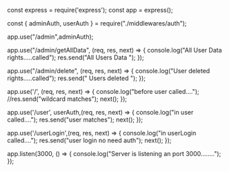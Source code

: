 const express = require('express');
const app = express();

const { adminAuth, userAuth } = require("./middlewares/auth");

app.use("/admin",adminAuth);

app.use("/admin/getAllData", (req, res, next) => {
     console.log("All User Data  rights.....called");
     res.send("All Users Data ");
});

app.use("/admin/delete", (req, res, next) => {
     console.log("User deleted  rights.....called");
     res.send(" Users deleted ");
});

app.use('/', (req, res, next) => {
     console.log("before user called....");
     //res.send("wildcard matches");
     next();
});

app.use('/user', userAuth,(req, res, next) => {
     console.log("in user called....");
     res.send("user matches");
     next();
});

app.use('/userLogin',(req, res, next) => {
     console.log("in userLogin called....");
     res.send("user login no need auth");
     next();
});

app.listen(3000, () => {
     console.log("Server is listening an port 3000........");
});